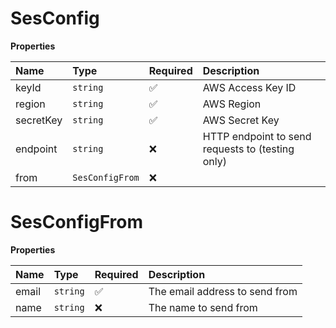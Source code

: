 # SesConfig

**Properties**

| Name      | Type            | Required | Description                                      |
| :-------- | :-------------- | :------- | :----------------------------------------------- |
| keyId     | `string`        | ✅       | AWS Access Key ID                                |
| region    | `string`        | ✅       | AWS Region                                       |
| secretKey | `string`        | ✅       | AWS Secret Key                                   |
| endpoint  | `string`        | ❌       | HTTP endpoint to send requests to (testing only) |
| from      | `SesConfigFrom` | ❌       |                                                  |

# SesConfigFrom

**Properties**

| Name  | Type     | Required | Description                    |
| :---- | :------- | :------- | :----------------------------- |
| email | `string` | ✅       | The email address to send from |
| name  | `string` | ❌       | The name to send from          |
